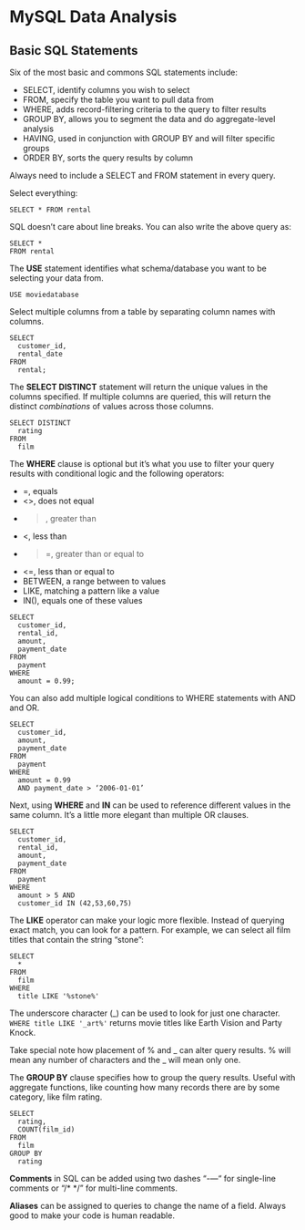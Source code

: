 # MySQL Data Analysis

## Basic SQL Statements

Six of the most basic and commons SQL statements include:

- SELECT, identify columns you wish to select
- FROM, specify the table you want to pull data from
- WHERE, adds record-filtering criteria to the query to filter results
- GROUP BY, allows you to segment the data and do aggregate-level analysis
- HAVING, used in conjunction with GROUP BY and will filter specific groups
- ORDER BY, sorts the query results by column

Always need to include a SELECT and FROM statement in every query.

Select everything:

```
SELECT * FROM rental
```

SQL doesn’t care about line breaks. You can also write the above query as:

```
SELECT *
FROM rental
```

The **USE** statement identifies what schema/database you want to be selecting your data from.

```
USE moviedatabase
```

Select multiple columns from a table by separating column names with columns.

```
SELECT
  customer_id,
  rental_date
FROM
  rental;
```

The **SELECT DISTINCT** statement will return the unique values in the columns specified. If multiple columns are queried, this will return the distinct _combinations_ of values across those columns.

```
SELECT DISTINCT
  rating
FROM
  film
```

The **WHERE** clause is optional but it’s what you use to filter your query results with conditional logic and the following operators:

- =, equals
- <>, does not equal
- >, greater than
- <, less than
- >=, greater than or equal to
- <=, less than or equal to
- BETWEEN, a range between to values
- LIKE, matching a pattern like a value
- IN(), equals one of these values

```
SELECT
  customer_id,
  rental_id,
  amount,
  payment_date
FROM
  payment
WHERE
  amount = 0.99;
```

You can also add multiple logical conditions to WHERE statements with AND and OR.

```
SELECT
  customer_id,
  amount,
  payment_date
FROM
  payment
WHERE
  amount = 0.99
  AND payment_date > ‘2006-01-01’
```

Next, using **WHERE** and **IN** can be used to reference different values in the same column. It’s a little more elegant than multiple OR clauses.

```
SELECT
  customer_id,
  rental_id,
  amount,
  payment_date
FROM
  payment
WHERE
  amount > 5 AND
  customer_id IN (42,53,60,75)
```

The **LIKE** operator can make your logic more flexible. Instead of querying exact match, you can look for a pattern. For example, we can select all film titles that contain the string “stone”:

```
SELECT 
  *
FROM
  film
WHERE
  title LIKE '%stone%'
```

The underscore character (_) can be used to look for just one character. ```WHERE title LIKE '_art%'``` returns movie titles like Earth Vision and Party Knock.

Take special note how placement of % and _ can alter query results. % will mean any number of characters and the _ will mean only one.

The **GROUP BY** clause specifies how to group the query results. Useful with aggregate functions, like counting how many records there are by some category, like film rating.

```
SELECT 
  rating,
  COUNT(film_id)
FROM
  film
GROUP BY
  rating
```

**Comments** in SQL can be added using two dashes “-—“ for single-line comments or “/* */” for multi-line comments.

**Aliases** can be assigned to queries to change the name of a field. Always good to make your code is human readable.